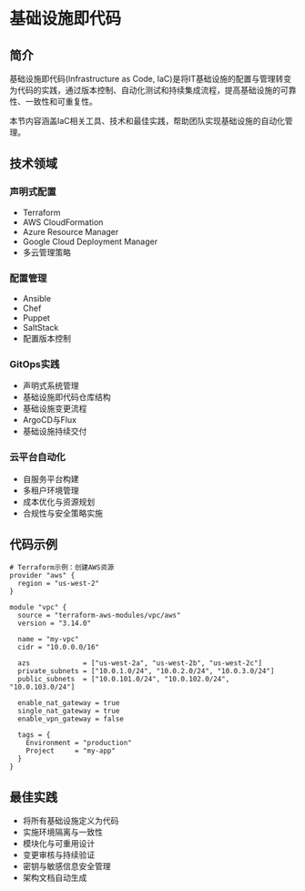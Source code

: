 # 基础设施即代码

## 简介

基础设施即代码(Infrastructure as Code, IaC)是将IT基础设施的配置与管理转变为代码的实践，通过版本控制、自动化测试和持续集成流程，提高基础设施的可靠性、一致性和可重复性。

本节内容涵盖IaC相关工具、技术和最佳实践，帮助团队实现基础设施的自动化管理。

## 技术领域

### 声明式配置
- Terraform
- AWS CloudFormation
- Azure Resource Manager
- Google Cloud Deployment Manager
- 多云管理策略

### 配置管理
- Ansible
- Chef
- Puppet
- SaltStack
- 配置版本控制

### GitOps实践
- 声明式系统管理
- 基础设施即代码仓库结构
- 基础设施变更流程
- ArgoCD与Flux
- 基础设施持续交付

### 云平台自动化
- 自服务平台构建
- 多租户环境管理
- 成本优化与资源规划
- 合规性与安全策略实施

## 代码示例

```hcl
# Terraform示例：创建AWS资源
provider "aws" {
  region = "us-west-2"
}

module "vpc" {
  source = "terraform-aws-modules/vpc/aws"
  version = "3.14.0"

  name = "my-vpc"
  cidr = "10.0.0.0/16"

  azs             = ["us-west-2a", "us-west-2b", "us-west-2c"]
  private_subnets = ["10.0.1.0/24", "10.0.2.0/24", "10.0.3.0/24"]
  public_subnets  = ["10.0.101.0/24", "10.0.102.0/24", "10.0.103.0/24"]

  enable_nat_gateway = true
  single_nat_gateway = true
  enable_vpn_gateway = false

  tags = {
    Environment = "production"
    Project     = "my-app"
  }
}
```

## 最佳实践

- 将所有基础设施定义为代码
- 实施环境隔离与一致性
- 模块化与可重用设计
- 变更审核与持续验证
- 密钥与敏感信息安全管理
- 架构文档自动生成 